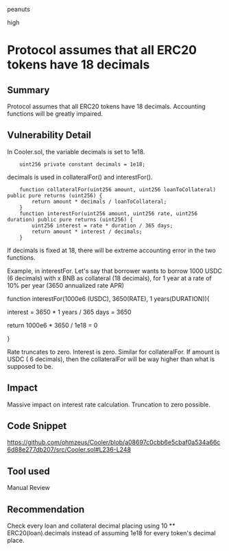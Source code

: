 peanuts

high

# Protocol assumes that all ERC20 tokens have 18 decimals

## Summary

Protocol assumes that all ERC20 tokens have 18 decimals. Accounting functions will be greatly impaired.

## Vulnerability Detail

In Cooler.sol, the variable decimals is set to 1e18.

```solidity
    uint256 private constant decimals = 1e18;
```

decimals is used in collateralFor() and interestFor().

```solidity
    function collateralFor(uint256 amount, uint256 loanToCollateral) public pure returns (uint256) {
        return amount * decimals / loanToCollateral;
    }
    function interestFor(uint256 amount, uint256 rate, uint256 duration) public pure returns (uint256) {
        uint256 interest = rate * duration / 365 days;
        return amount * interest / decimals;
    }
```

If decimals is fixed at 18, there will be extreme accounting error in the two functions. 

Example, in interestFor. Let's say that borrower wants to borrow 1000 USDC (6 decimals) with x BNB as collateral (18 decimals), for 1 year at a rate of 10% per year (3650 annualized rate APR)

function interestFor(1000e6 (USDC), 3650(RATE), 1 years(DURATION)){

interest = 3650 * 1 years / 365 days = 3650

return 1000e6 * 3650 / 1e18 = 0

}

Rate truncates to zero. Interest is zero. Similar for collateralFor. If amount is USDC ( 6 decimals), then the collateralFor will be way higher than what is supposed to be.

## Impact

Massive impact on interest rate calculation. Truncation to zero possible.

## Code Snippet

https://github.com/ohmzeus/Cooler/blob/a08697c0cbb6e5cbaf0a534a66c6d88e277db207/src/Cooler.sol#L236-L248

## Tool used

Manual Review

## Recommendation

Check every loan and collateral decimal placing using 10 ** ERC20(loan).decimals instead of assuming 1e18 for every token's decimal place.
